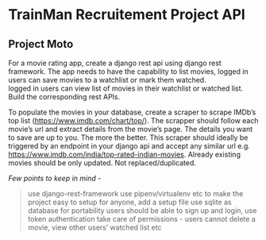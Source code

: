 # TrainMan Recruitement Project API

## Project Moto


For a movie rating app, create a django rest api using django rest framework. The app needs to have the capability to 
list movies, 
logged in users can save movies to a watchlist or mark them watched.  
logged in users can view list of movies in their watchlist or watched list.
Build the corresponding rest APIs.

To populate the movies in your database, create a scraper to scrape IMDb’s top list (https://www.imdb.com/chart/top/). The scrapper should follow each movie’s url and extract details from the movie’s page. The details you want to save are up to you. The more the better.
This scraper should ideally be triggered by an endpoint in your django api and accept any similar url e.g. https://www.imdb.com/india/top-rated-indian-movies.
Already existing movies should be only updated. Not replaced/duplicated.

*Few points to keep in mind -*

> use django-rest-framework
> use pipenv/virtualenv etc to make the project easy to setup for anyone, add a setup file
> use sqlite as database for portability
> users should be able to sign up and login, use token authentication
> take care of permissions - users cannot delete a movie, view other users’ watched list etc
